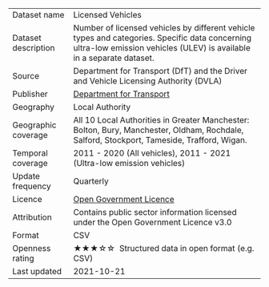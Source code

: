 <table>
<tr>
	<td>Dataset name</td>
	<td>Licensed Vehicles</td>
</tr>
<tr>
	<td>Dataset description</td>
	<td>Number of licensed vehicles by different vehicle types and categories. Specific data concerning ultra-low emission vehicles (ULEV) is available in a separate dataset.</td>
</tr>
<tr>
	<td>Source</td>
	<td>Department for Transport (DfT) and the Driver and Vehicle Licensing Authority (DVLA)</td>
</tr>
<tr>
	<td>Publisher</td>
	<td><a href="https://www.gov.uk/government/statistical-data-sets/all-vehicles-veh01">Department for Transport</a></a></td>
</tr>
<tr>
	<td>Geography</td>
	<td>Local Authority</td>
</tr>
<tr>
	<td>Geographic coverage</td>
	<td>All 10 Local Authorities in Greater Manchester: Bolton, Bury, Manchester, Oldham, Rochdale, Salford, Stockport, Tameside, Trafford, Wigan.</td>
</tr>
<tr>
	<td>Temporal coverage</td>
	<td>2011 - 2020 (All vehicles), 2011 - 2021 (Ultra-low emission vehicles)</td>
</tr>
<tr>
	<td>Update frequency</td>
	<td>Quarterly</td>
</tr>
<tr>
	<td>Licence</td>
	<td><a href="http://www.nationalarchives.gov.uk/doc/open-government-licence/version/3/">Open Government Licence</a></td>
</tr>
<tr>
	<td>Attribution</td>
	<td>Contains public sector information licensed under the Open Government Licence v3.0</td>
</tr>
<tr>
	<td>Format</td>
	<td>CSV</td>
</tr>
<tr>
	<td>Openness rating</td>
	<td>&#9733&#9733&#9733&#9734&#9734&nbsp; Structured data in open format (e.g. CSV)</td>
</tr>
<tr>
	<td>Last updated</td>
	<td>2021-10-21</td>
</tr>
</table>
